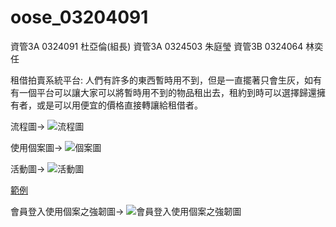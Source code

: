 # oose_03204091
資管3A 0324091 杜亞倫(組長)
資管3A 0324503 朱庭瑩
資管3B 0324064 林奕任

租借拍賣系統平台:
人們有許多的東西暫時用不到，但是一直擺著只會生灰，如有有一個平台可以讓大家可以將暫時用不到的物品租出去，租約到時可以選擇歸還擁有者，或是可以用便宜的價格直接轉讓給租借者。

流程圖→
![流程圖](http://i.imgur.com/ONSneXw.png)



使用個案圖→
![個案圖](http://imgur.com/DWaOoUs.png)



活動圖→
![活動圖](http://imgur.com/FSYEVX2.png)


[範例](http://imgur.com/RoHXJya.png)

會員登入使用個案之強韌圖→
![會員登入使用個案之強韌圖](http://imgur.com/bbvuuPl.png)
